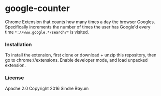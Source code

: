 # google-counter
Chrome Extension that counts how many times a day the browser Googles. Specifically increments the number of times the user has Google'd every time `*://www.google.*/search?*` is visited.

### Installation
To install the extension, first clone or download + unzip this repository, then go to chrome://extensions. Enable developer mode, and load unpacked extension. 

### License
Apache 2.0
Copyright 2016 Sindre Bøyum
